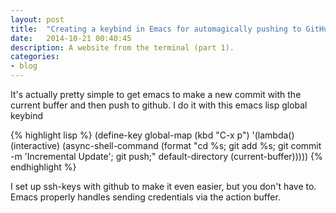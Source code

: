 ```yaml
---
layout: post
title:  "Creating a keybind in Emacs for automagically pushing to GitHub."
date:   2014-10-21 00:40:45
description: A website from the terminal (part 1).
categories:
- blog
---
```


It's actually pretty simple to get emacs to make a new commit with the current buffer and then push to github. I do it with this emacs lisp global keybind

{% highlight lisp %}
(define-key global-map (kbd "C-x p") 
  '(lambda() (interactive) 
     (async-shell-command 
      (format 
       "cd %s; git add %s; git commit -m 'Incremental Update'; git push;" 
       default-directory (current-buffer)))))
{% endhighlight %}

I set up ssh-keys with github to make it even easier, but you don't have to. Emacs properly handles sending credentials via the action buffer.